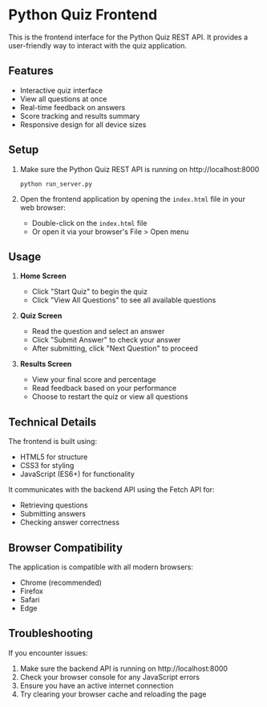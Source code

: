 # Python Quiz Frontend

This is the frontend interface for the Python Quiz REST API. It provides a user-friendly way to interact with the quiz application.

## Features

- Interactive quiz interface
- View all questions at once
- Real-time feedback on answers
- Score tracking and results summary
- Responsive design for all device sizes

## Setup

1. Make sure the Python Quiz REST API is running on http://localhost:8000
   ```
   python run_server.py
   ```
   
2. Open the frontend application by opening the `index.html` file in your web browser:
   - Double-click on the `index.html` file
   - Or open it via your browser's File > Open menu

## Usage

1. **Home Screen**
   - Click "Start Quiz" to begin the quiz
   - Click "View All Questions" to see all available questions

2. **Quiz Screen**
   - Read the question and select an answer
   - Click "Submit Answer" to check your answer
   - After submitting, click "Next Question" to proceed

3. **Results Screen**
   - View your final score and percentage
   - Read feedback based on your performance
   - Choose to restart the quiz or view all questions

## Technical Details

The frontend is built using:
- HTML5 for structure
- CSS3 for styling
- JavaScript (ES6+) for functionality

It communicates with the backend API using the Fetch API for:
- Retrieving questions
- Submitting answers
- Checking answer correctness

## Browser Compatibility

The application is compatible with all modern browsers:
- Chrome (recommended)
- Firefox
- Safari
- Edge

## Troubleshooting

If you encounter issues:

1. Make sure the backend API is running on http://localhost:8000
2. Check your browser console for any JavaScript errors
3. Ensure you have an active internet connection
4. Try clearing your browser cache and reloading the page